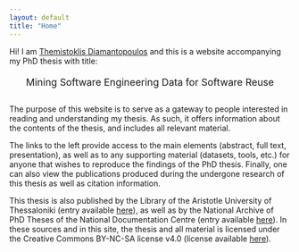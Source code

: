 ```yaml
---
layout: default
title: "Home"
---
```


Hi! I am <a href="https://thdiaman.github.io">Themistoklis Diamantopoulos</a> and this is a website accompanying my PhD thesis with title:

<center style="padding-top:5px; padding-bottom:15px; font-size:125%">Mining Software Engineering Data for Software Reuse</center>

The purpose of this website is to serve as a gateway to people interested in reading and
understanding my thesis. As such, it offers information about the contents of the thesis,
and includes all relevant material.

The links to the left provide access to the main elements (abstract, full text, presentation), as well as to any supporting material (datasets, tools, etc.) for anyone that wishes to reproduce the findings of the PhD thesis. Finally, one can also view the publications produced during the undergone research of this thesis as well as citation information.

This thesis is also published by the Library of the Aristotle University of Thessaloniki
(entry available <a target="_blank" href="http://ikee.lib.auth.gr/record/298801/">here</a>),
as well as by the National Archive of PhD Theses of the National Documentation Centre (entry
available <a target="_blank" href="https://www.didaktorika.gr/eadd/handle/10442/43755">here</a>).
In these sources and in this site, the thesis and all material is licensed under the 
Creative Commons BY-NC-SA license v4.0 (license available
<a target="_blank" href="https://creativecommons.org/licenses/by-nc-sa/4.0/">here</a>).
